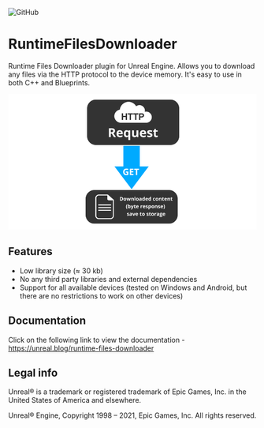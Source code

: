 ![GitHub](https://img.shields.io/github/license/Respirant/RuntimeFilesDownloader)
# RuntimeFilesDownloader
Runtime Files Downloader plugin for Unreal Engine. Allows you to download any files via the HTTP protocol to the device memory. It's easy to use in both C++ and Blueprints.

![Runtime Files Downloader Unreal Engine Plugin Logo](image/runtimefilesdownloader.png "RuntimeFilesDownloader Unreal Engine Plugin Logo")

## Features
- Low library size (≈ 30 kb)
- No any third party libraries and external dependencies
- Support for all available devices (tested on Windows and Android, but there are no restrictions to work on other devices)

## Documentation
Click on the following link to view the documentation - https://unreal.blog/runtime-files-downloader

## Legal info

Unreal® is a trademark or registered trademark of Epic Games, Inc. in the United States of America and elsewhere.

Unreal® Engine, Copyright 1998 – 2021, Epic Games, Inc. All rights reserved.
